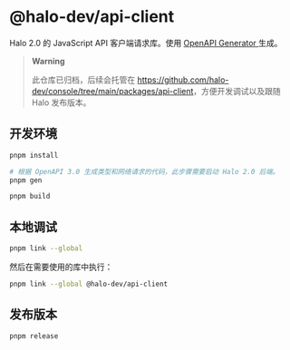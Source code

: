 # @halo-dev/api-client

Halo 2.0 的 JavaScript API 客户端请求库。使用 [OpenAPI Generator
](https://openapi-generator.tech/) 生成。

> **Warning**
>
> 此仓库已归档，后续会托管在 <https://github.com/halo-dev/console/tree/main/packages/api-client>，方便开发调试以及跟随 Halo 发布版本。

## 开发环境

```bash
pnpm install
```

```bash
# 根据 OpenAPI 3.0 生成类型和网络请求的代码，此步骤需要启动 Halo 2.0 后端。
pnpm gen
```

```bash
pnpm build
```

## 本地调试

```bash
pnpm link --global
```

然后在需要使用的库中执行：

```bash
pnpm link --global @halo-dev/api-client
```

## 发布版本

```bash
pnpm release
```
